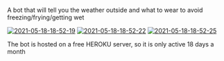 A bot that will tell you the weather outside and what to wear to avoid freezing/frying/getting wet

<a href="https://ibb.co/4FKckzy"><img src="https://i.ibb.co/4FKckzy/2021-05-18-18-52-19.png" alt="2021-05-18-18-52-19" border="0"></a> <a href="https://ibb.co/2SSFJjT"><img src="https://i.ibb.co/2SSFJjT/2021-05-18-18-52-22.png" alt="2021-05-18-18-52-22" border="0"></a> <a href="https://ibb.co/5Tj4BPT"><img src="https://i.ibb.co/5Tj4BPT/2021-05-18-18-52-25.png" alt="2021-05-18-18-52-25" border="0"></a>

The bot is hosted on a free HEROKU server, so it is only active 18 days a month
